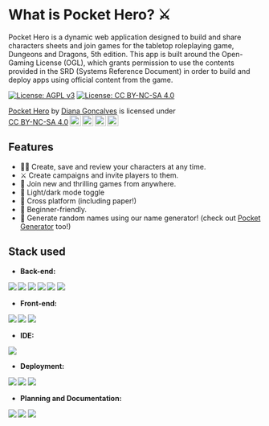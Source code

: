 
# What is Pocket Hero? ⚔️

Pocket Hero is a dynamic web application designed to build and share characters sheets and join games for the tabletop roleplaying game, Dungeons and Dragons, 5th edition.
This app is built around the Open-Gaming License (OGL), which grants permission to use the contents provided in the SRD (Systems Reference Document) in order to build and deploy apps
using official content from the game. 
<p float="center">

[![License: AGPL v3](https://img.shields.io/badge/License-AGPL_v3-blue.svg)](https://www.gnu.org/licenses/agpl-3.0) [![License: CC BY-NC-SA 4.0](https://licensebuttons.net/l/by-nc-sa/4.0/80x15.png)](https://creativecommons.org/licenses/by-nc-sa/4.0/)

 <p xmlns:cc="http://creativecommons.org/ns#" xmlns:dct="http://purl.org/dc/terms/"><a property="dct:title" rel="cc:attributionURL" href="https://github.com/Noihirsch/PocketHero">Pocket Hero</a> by <a rel="cc:attributionURL dct:creator" property="cc:attributionName" href="https://github.com/Noihirsch">Diana Goncalves</a> is licensed under <a href="http://creativecommons.org/licenses/by-nc-sa/4.0/?ref=chooser-v1" target="_blank" rel="license noopener noreferrer" style="display:inline-block;">CC BY-NC-SA 4.0<img style="height:22px!important;margin-left:3px;vertical-align:text-bottom;" src="https://mirrors.creativecommons.org/presskit/icons/cc.svg?ref=chooser-v1"><img style="height:22px!important;margin-left:3px;vertical-align:text-bottom;" src="https://mirrors.creativecommons.org/presskit/icons/by.svg?ref=chooser-v1"><img style="height:22px!important;margin-left:3px;vertical-align:text-bottom;" src="https://mirrors.creativecommons.org/presskit/icons/nc.svg?ref=chooser-v1"><img style="height:22px!important;margin-left:3px;vertical-align:text-bottom;" src="https://mirrors.creativecommons.org/presskit/icons/sa.svg?ref=chooser-v1"></a></p> 

</p>

## Features

- 🧝‍♂️ Create, save and review your characters at any time. 
- ⚔️ Create campaigns and invite players to them. 
- 💌 Join new and thrilling games from anywhere. 
- 🌙 Light/dark mode toggle
- 📱 Cross platform (including paper!) 
- 🫶 Beginner-friendly.
- 🤖 Generate random names using our name generator! (check out <a href="https://github.com/Noihirsch/PocketGenerator"> Pocket Generator</a> too!)

## Stack used

- <b>Back-end:
<p float="left"><img src="https://img.shields.io/badge/Spring-6DB33F?style=for-the-badge&logo=spring&logoColor=white" />
<img src="https://img.shields.io/badge/apache_maven-C71A36?style=for-the-badge&logo=apachemaven&logoColor=white" />
<img src="https://img.shields.io/badge/Spring_Security-6DB33F?style=for-the-badge&logo=Spring-Security&logoColor=white" /> 
<img src="https://img.shields.io/badge/Junit5-25A162?style=for-the-badge&logo=junit5&logoColor=white" /> 
<img src="https://img.shields.io/badge/Swagger-85EA2D?style=for-the-badge&logo=Swagger&logoColor=white" /> 
<img src="https://img.shields.io/badge/MongoDB-4EA94B?style=for-the-badge&logo=mongodb&logoColor=white"

  
</p>

- <b>Front-end:
<p float="left">
<img src="https://img.shields.io/badge/Angular-DD0031?style=for-the-badge&logo=angular&logoColor=white" /> 
<img src="https://img.shields.io/badge/AngularJS-E23237?style=for-the-badge&logo=angularjs&logoColor=white" /> 
<img src="https://img.shields.io/badge/Bootstrap-563D7C?style=for-the-badge&logo=bootstrap&logoColor=white" /> 
  
- <b> IDE:
<img src="https://img.shields.io/badge/VSCode-0078D4?style=for-the-badge&logo=visual%20studio%20code&logoColor=white">


- <b>Deployment: 
<img src="https://img.shields.io/badge/Docker-2CA5E0?style=for-the-badge&logo=docker&logoColor=white"/>
<img src="https://img.shields.io/badge/Ubuntu-E95420?style=for-the-badge&logo=ubuntu&logoColor=white"/>
<img src="https://img.shields.io/badge/kubernetes-326ce5.svg?&style=for-the-badge&logo=kubernetes&logoColor=white"/>


- <b> Planning and Documentation: 

<img src="https://img.shields.io/badge/Trello-0052CC?style=for-the-badge&logo=trello&logoColor=white">
<img src="https://img.shields.io/badge/Obsidian-483699?style=for-the-badge&logo=Obsidian&logoColor=white">
<img src="https://img.shields.io/badge/Notion-000000?style=for-the-badge&logo=notion&logoColor=white">



